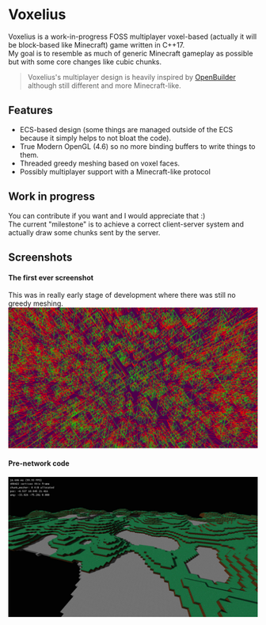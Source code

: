 # Voxelius
Voxelius is a work-in-progress FOSS multiplayer voxel-based (actually it will be block-based like Minecraft) game written in C++17.  
My goal is to resemble as much of generic Minecraft gameplay as possible but with some core changes like cubic chunks.  
> Voxelius's multiplayer design is heavily inspired by [OpenBuilder](https://github.com/Hopson97/open-builder) although still different and more Minecraft-like.

## Features
* ECS-based design (some things are managed outside of the ECS because it simply helps to not bloat the code).
* True Modern OpenGL (4.6) so no more binding buffers to write things to them.
* Threaded greedy meshing based on voxel faces.
* Possibly multiplayer support with a Minecraft-like protocol

## Work in progress
You can contribute if you want and I would appreciate that :)  
The current "milestone" is to achieve a correct client-server system and actually draw some chunks sent by the server.

## Screenshots
#### The first ever screenshot
This was in really early stage of development where there was still no greedy meshing.  
![](rd1.png)
#### Pre-network code
![](game/screenshots/2021-09-28_15.15.26.jpg)
